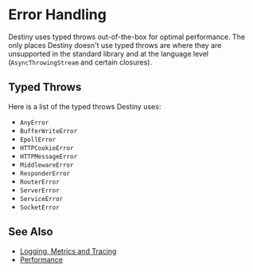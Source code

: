 # Error Handling

Destiny uses typed throws out-of-the-box for optimal performance. The only places Destiny doesn't use typed throws are where they are unsupported in the standard library and at the language level (`AsyncThrowingStream` and certain closures).

## Typed Throws

Here is a list of the typed throws Destiny uses:
- `AnyError`
- `BufferWriteError`
- `EpollError`
- `HTTPCookieError`
- `HTTPMessageError`
- `MiddlewareError`
- `ResponderError`
- `RouterError`
- `ServerError`
- `ServiceError`
- `SocketError`

## See Also
- [Logging, Metrics and Tracing](https://github.com/RandomHashTags/destiny/tree/main/Sources/Documentation.docc/LoggingMetricsTracing.md)
- [Performance](https://github.com/RandomHashTags/destiny/tree/main/Sources/Documentation.docc/Performance.md)
